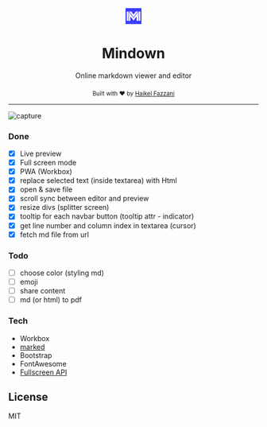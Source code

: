 <div align="center">
  <a href="https://github.com/haikelfazzani"><img src="logo.png" alt="mindown" width="32"></a>
  <br>
  <h1>Mindown</h1>
	<p> Online markdown viewer and editor</p>
  <sub>Built with ❤︎ by
  <a href="https://github.com/haikelfazzani">Haikel Fazzani</a>
	</sub>
</div>

---

![capture](https://i.ibb.co/8gFFN2J/Capture.png)

### Done
- [x] Live preview
- [x] Full screen mode
- [x] PWA (Workbox)
- [x] replace selected text (inside textarea) with Html
- [x] open & save file
- [x] scroll sync between editor and preview
- [x] resize divs (splitter screen)
- [x] tooltip for each navbar button (tooltip attr - indicator)
- [x] get line number and column index in textarea (cursor)
- [x] fetch md file from url

### Todo
- [ ] choose color (styling md)
- [ ] emoji
- [ ] share content
- [ ] md (or html) to pdf

### Tech
- Workbox
- [marked](https://github.com/markedjs/marked)
- Bootstrap
- FontAwesome
- [Fullscreen API](https://developer.mozilla.org/en-US/docs/Web/API/Fullscreen_API/Guide)

## License
MIT
